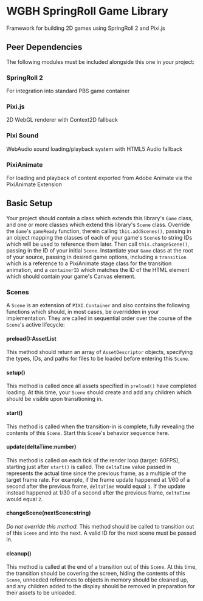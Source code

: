 # WGBH SpringRoll Game Library
Framework for building 2D games using SpringRoll 2 and Pixi.js

## Peer Dependencies
The following modules must be included alongside this one in your project:

### SpringRoll 2
For integration into standard PBS game container

### Pixi.js
2D WebGL renderer with Context2D fallback

### Pixi Sound
WebAudio sound loading/playback system with HTML5 Audio fallback

### PixiAnimate
For loading and playback of content exported from Adobe Animate via the PixiAnimate Extension


## Basic Setup
Your project should contain a class which extends this library's `Game` class, and one or more classes which extend this library's `Scene` class. Override the `Game`'s `gameReady` function, therein calling `this.addScenes()`, passing in an object mapping the classes of each of your game's `Scene`s to string IDs which will be used to reference them later. Then call `this.changeScene()`, passing in the ID of your initial `Scene`. Instantiate your `Game` class at the root of your source, passing in desired game options, including a `transition` which is a reference to a PixiAnimate stage class for the transition animation, and a `containerID` which matches the ID of the HTML element which should contain your game's Canvas element.

### Scenes
A `Scene` is an extension of `PIXI.Container` and also contains the following functions which should, in most cases, be overridden in your implementation. They are called in sequential order over the course of the `Scene`'s active lifecycle:

#### preload():AssetList
This method should return an array of `AssetDescriptor` objects, specifying the types, IDs, and paths for files to be loaded before entering this `Scene`.

#### setup()
This method is called once all assets specified in `preload()` have completed loading. At this time, your `Scene` should create and add any children which should be visible upon transitioning in.

#### start()
This method is called when the transition-in is complete, fully revealing the contents of this `Scene`. Start this `Scene`'s behavior sequence here.

#### update(deltaTime:number)
This method is called on each tick of the render loop (target: 60FPS), starting just after `start()` is called. The `deltaTime` value passed in represents the actual time since the previous frame, as a multiple of the target frame rate. For example, if the frame update happened at 1/60 of a second after the previous frame, `deltaTime` would equal `1`. If the update instead happened at 1/30 of a second after the previous frame, `deltaTime` would equal `2`.

#### changeScene(nextScene:string)
*Do not override this method.* This method should be called to transition out of this `Scene` and into the next. A valid ID for the next scene must be passed in.

#### cleanup()
This method is called at the end of a transition out of this `Scene`. At this time, the transition should be covering the screen, hiding the contents of this `Scene`, unneeded references to objects in memory should be cleaned up, and any children added to the display should be removed in preparation for their assets to be unloaded.